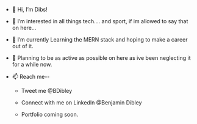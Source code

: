 - 👋 Hi, I’m Dibs!
- 👀 I’m interested in all things tech.... and sport, if im allowed to say that on here...
- 🌱 I’m currently Learning the MERN stack and hoping to make a career out of it.
- 💞️ Planning to be as active as possible on here as ive been neglecting it for a while now.
- 📫  Reach me--

   - Tweet me @BDibley   
    
   
   - Connect with me on LinkedIn @Benjamin Dibley


  - Portfolio coming soon.



    


